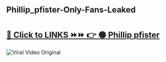 
 ## Phillip_pfister-Only-Fans-Leaked

# <h2><a href="https://clipsfans.com/Phillip_pfister&ref=git">🔗 Click to LINKS ⏩⏩ 👉 🟢 Phillip pfister </a></h2>

<a href="https://clipsfans.com/Phillip_pfister&ref=git" rel="nofollow" data-target="animated-image.originalLink"><img src="https://i.ibb.co.com/xMMVF88/686577567.gif" alt="Viral Video Original" style="max-width: 100%; display: inline-block;" data-target="animated-image.originalImage"></a>
